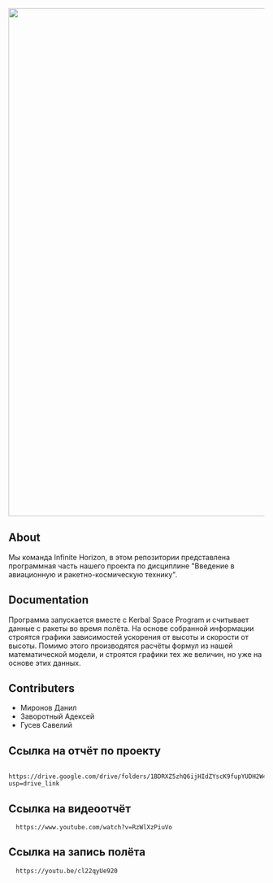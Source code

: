 <p align="center">
      <img src="https://i.postimg.cc/9f9DSKWK/logo.jpg" width="1000">
</p>

## About

Мы команда Infinite Horizon, в этом репозитории представлена программная часть нашего проекта по дисциплине "Введение в авиационную и ракетно-космическую технику".

## Documentation

Программа запускается вместе с Kerbal Space Program и считывает данные с ракеты во время полёта. На основе собранной информации строятся графики зависимостей ускорения от высоты и скорости от высоты. Помимо этого производятся расчёты формул из нашей математической модели, и строятся графики тех же величин, но уже на основе этих данных.

## Contributers

- Миронов Данил
- Заворотный Адексей
- Гусев Савелий

## Ссылка на отчёт по проекту
      https://drive.google.com/drive/folders/1BDRXZ5zhQ6ijHIdZYscK9fupYUDH2W4x?usp=drive_link
## Ссылка на видеоотчёт
      https://www.youtube.com/watch?v=RzWlXzPiuVo
## Ссылка на запись полёта
      https://youtu.be/cl22qyUe920
